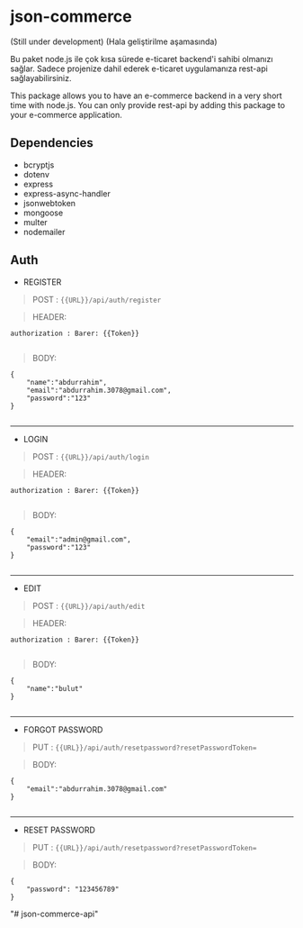 # json-commerce
(Still under development)
(Hala geliştirilme aşamasında)

Bu paket node.js ile çok kısa sürede e-ticaret backend'i sahibi olmanızı sağlar. Sadece projenize dahil ederek e-ticaret uygulamanıza rest-api sağlayabilirsiniz.  

This package allows you to have an e-commerce backend in a very short time with node.js. You can only provide rest-api by adding this package to your e-commerce application.


## Dependencies
* bcryptjs
* dotenv
* express
* express-async-handler
* jsonwebtoken
* mongoose
* multer
* nodemailer

## Auth
- REGISTER
> POST :
``` {{URL}}/api/auth/register ```

> HEADER:
```
authorization : Barer: {{Token}}
  
```

> BODY:
```
{
    "name":"abdurrahim",
    "email":"abdurrahim.3078@gmail.com",
    "password":"123"
}
  
```
----
- LOGIN
> POST :
``` {{URL}}/api/auth/login ```

> HEADER:
```
authorization : Barer: {{Token}}
  
```

> BODY:
```
{
    "email":"admin@gmail.com",
    "password":"123"
}
  
```

----
- EDIT
> POST :
``` {{URL}}/api/auth/edit ```

> HEADER:
```
authorization : Barer: {{Token}}
  
```

> BODY:
```
{
    "name":"bulut"
}
  
```

----
- FORGOT PASSWORD
> PUT :
``` {{URL}}/api/auth/resetpassword?resetPasswordToken= ```

> BODY:
```
{
    "email":"abdurrahim.3078@gmail.com"
}
  
```
----
- RESET PASSWORD
> PUT :
``` {{URL}}/api/auth/resetpassword?resetPasswordToken= ```

> BODY:
```
{
    "password": "123456789"
}
```
"# json-commerce-api" 
